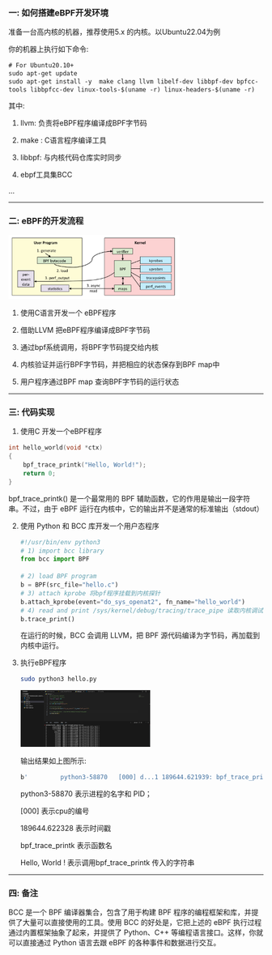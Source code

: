 ### 	一: 如何搭建eBPF开发环境



准备一台高内核的机器，推荐使用5.x 的内核。以Ubuntu22.04为例

你的机器上执行如下命令:

```
# For Ubuntu20.10+
sudo apt-get update
sudo apt-get install -y  make clang llvm libelf-dev libbpf-dev bpfcc-tools libbpfcc-dev linux-tools-$(uname -r) linux-headers-$(uname -r)
```

其中:

1. llvm: 负责将eBPF程序编译成BPF字节码

2. make : C语言程序编译工具
3. libbpf: 与内核代码仓库实时同步
4. ebpf工具集BCC

...

 



---

### 二: eBPF的开发流程



<img src="./assets/image-20230825162637757.png" alt="image-20230825162637757" style="zoom:33%;" /> 

1. 使用C语言开发一个 eBPF程序
2. 借助LLVM 把eBPF程序编译成BPF字节码
3. 通过bpf系统调用，将BPF字节码提交给内核
4. 内核验证并运行BPF字节码，并把相应的状态保存到BPF map中

5. 用户程序通过BPF map 查询BPF字节码的运行状态





---

### 三: 代码实现

1.  使用C 开发一个eBPF程序

   ```c
   int hello_world(void *ctx)
   {
       bpf_trace_printk("Hello, World!");
       return 0;
   }
   ```

   bpf_trace_printk() 是一个最常用的 BPF 辅助函数，它的作用是输出一段字符串。不过，由于 eBPF 运行在内核中，它的输出并不是通常的标准输出（stdout）

   

2. 使用 Python 和 BCC 库开发一个用户态程序

   ```python
   #!/usr/bin/env python3
   # 1) import bcc library
   from bcc import BPF
   
   # 2) load BPF program
   b = BPF(src_file="hello.c")
   # 3) attach kprobe 将bpf程序挂载到内核探针
   b.attach_kprobe(event="do_sys_openat2", fn_name="hello_world")
   # 4) read and print /sys/kernel/debug/tracing/trace_pipe 读取内核调试文件
   b.trace_print()
   ```

   在运行的时候，BCC 会调用 LLVM，把 BPF 源代码编译为字节码，再加载到内核中运行。



3. 执行eBPF程序

   ```bash
   sudo python3 hello.py
   ```

   <img src="./assets/image-20230825173042370.png" alt="image-20230825173042370" style="zoom:25%;" /> 

   输出结果如上图所示:

   ```bash
   b'         python3-58870   [000] d...1 189644.621939: bpf_trace_printk: Hello, World !'
   ```

   python3-58870 表示进程的名字和 PID；

   [000] 表示cpu的编号

   189644.622328 表示时间戳

   bpf_trace_printk 表示函数名

   Hello, World ! 表示调用bpf_trace_printk 传入的字符串



---



### 四: 备注

BCC 是一个 BPF 编译器集合，包含了用于构建 BPF 程序的编程框架和库，并提供了大量可以直接使用的工具。使用 BCC 的好处是，它把上述的 eBPF 执行过程通过内置框架抽象了起来，并提供了 Python、C++ 等编程语言接口。这样，你就可以直接通过 Python 语言去跟 eBPF 的各种事件和数据进行交互。